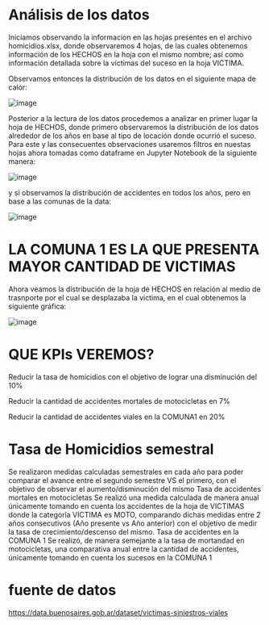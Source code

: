# Análisis de los datos
Iniciamos observando la informacion en las hojas presentes en el archivo homicidios.xlsx, donde observaremos 4 hojas, de las cuales obtenemos información de los HECHOS en la hoja con el mismo nombre; así como información detallada sobre la víctimas del suceso en la hoja VICTIMA.

Observamos entonces la distribución de los datos en el siguiente mapa de calor:


![image](https://github.com/nicomoya321/siniestro1/assets/104875334/7777c653-2f3f-4305-a500-d09f2c7b2e1f)

Posterior a la lectura de los datos procedemos a analizar en primer lugar la hoja de HECHOS, donde primero observaremos la distribución de los datos alrededor de los años en base al tipo de locación donde ocurrió el suceso. Para este y las consecuentes observaciones usaremos filtros en nuestas hojas ahora tomadas como dataframe en Jupyter Notebook de la siguiente manera:

![image](https://github.com/nicomoya321/siniestro1/assets/104875334/db8236e8-c58a-4067-adf7-4699e7c4a3d6)

y si observamos la distribución de accidentes en todos los años, pero en base a las comunas de la data:

![image](https://github.com/nicomoya321/siniestro1/assets/104875334/55f06e62-d867-45e0-8280-ddbd5f2be6f2)

# LA COMUNA 1 ES LA QUE PRESENTA MAYOR CANTIDAD DE VICTIMAS
Ahora veamos la distribución de la hoja de HECHOS en relación al medio de trasnporte por el cual se desplazaba la victima, en el cual obtenemos la siguiente gráfica:


![image](https://github.com/nicomoya321/siniestro1/assets/104875334/39890087-de85-41e2-a3cc-ce24b477590b)

# QUE KPIs VEREMOS?
Reducir la tasa de homicidios con el objetivo de lograr una disminución del 10%

Reducir la cantidad de accidentes mortales de motocicletas en 7%

Reducir la cantidad de accidentes viales en la COMUNA1 en 20%

# Tasa de Homicidios semestral
Se realizaron medidas calculadas semestrales en cada año para poder comparar el avance entre el segundo semestre VS el primero, con el objetivo de observar el aumento/disminución del mismo
Tasa de accidentes mortales en motocicletas
Se realizó una medida calculada de manera anual únicamente tomando en cuenta los accidentes de la hoja de VICTIMAS donde la categoría VICTIMA es MOTO, comparando dichas medidas entre 2 años consecutivos (Año presente vs Año anterior) con el objetivo de medir la tasa de crecimiento/descenso del mismo.
Tasa de accidentes en la COMUNA 1
Se realizó, de manera semejante a la tasa de mortandad en motocicletas, una comparativa anual entre la cantidad de accidentes, únicamente tomando en cuenta los sucesos en la COMUNA 1

# fuente de datos
https://data.buenosaires.gob.ar/dataset/victimas-siniestros-viales
